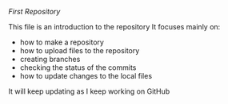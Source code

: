 *First Repository*

This file is an introduction to the repository
It focuses mainly on:
- how to make a repository
- how to upload files to the repository
- creating branches
- checking the status of the commits 
- how to update changes to the local files

It will keep updating as I keep working on GitHub 

